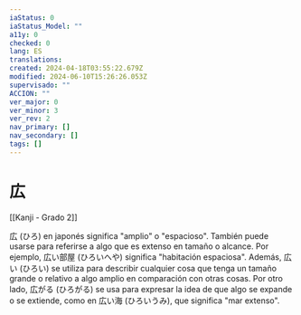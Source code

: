 ```yaml
---
iaStatus: 0
iaStatus_Model: ""
a11y: 0
checked: 0
lang: ES
translations: 
created: 2024-04-18T03:55:22.679Z
modified: 2024-06-10T15:26:26.053Z
supervisado: ""
ACCION: ""
ver_major: 0
ver_minor: 3
ver_rev: 2
nav_primary: []
nav_secondary: []
tags: []
---
```

# 広

[[Kanji - Grado 2]]

広 (ひろ) en japonés significa "amplio" o "espacioso". También puede usarse para referirse a algo que es extenso en tamaño o alcance. Por ejemplo, 広い部屋 (ひろいへや) significa "habitación espaciosa". Además, 広い (ひろい) se utiliza para describir cualquier cosa que tenga un tamaño grande o relativo a algo amplio en comparación con otras cosas. Por otro lado, 広がる (ひろがる) se usa para expresar la idea de que algo se expande o se extiende, como en 広い海 (ひろいうみ), que significa "mar extenso".

